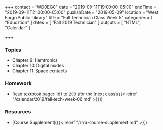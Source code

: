 +++
contact = "WD0EGC"
date = "2019-09-11T19:00:00-05:00"
endTime = "2019-09-11T21:00:00-05:00"
publishDate = "2019-05-09"
location = "West Fargo Public Library"
title = "Fall Technician Class Week 5"
categories = [ "Education" ]
dates = [ "Fall 2019 Technician" ]
outputs = [ "HTML", "Calendar" ]

+++
### Topics

* Chapter 9: Hamtronics
* Chapter 10: Digital modes
* Chapter 11: Space contacts

### Homework

* Read textbook pages 181 to 209 (for the [next class]({{< relref "/calendar/2019/fall-tech-week-06.md" >}}))

### Resources

* [Course Supplement]({{< relref "/rrra-course-supplement.md" >}})
<!--* [Syllabus](/s/2xabO1oD5mbpVRh)-->
